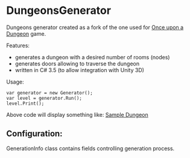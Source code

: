 # DungeonsGenerator
Dungeons generator created as a fork of the one used for [Once upon a Dungeon](https://store.steampowered.com/app/772090/Once_upon_a_Dungeon/) game.

Features:
- generates a dungeon with a desired number of rooms (nodes)
- generates doors allowing to traverse the dungeon 
- written in C# 3.5 (to allow integration with Unity 3D)

Usage:
```
var generator = new Generator();
var level = generator.Run();
level.Print();
```
Above code will display something like:
[Sample Dungeon](DungeonsConsoleRunner/samples/SampleDungeon.png)


## Configuration:
GenerationInfo class contains fields controlling generation process.
